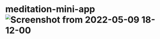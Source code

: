 # meditation-mini-app![Screenshot from 2022-05-09 18-12-00](https://user-images.githubusercontent.com/93989404/167452318-7e2eef30-a944-4247-a466-24a35d7291cd.png)
